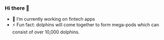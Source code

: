 ### Hi there 👋

- 🔭 I’m currently working on fintech apps
- ⚡ Fun fact: dolphins will come together to form mega-pods which can consist of over 10,000 dolphins.
